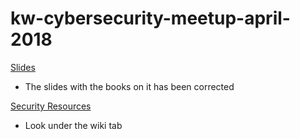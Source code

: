 # kw-cybersecurity-meetup-april-2018

[Slides](https://docs.google.com/presentation/d/17DMiT6rUYJNpRx9L9Kqm-34Mh99N-rYhytq13gNWPzk/edit?usp=sharing)
- The slides with the books on it has been corrected

[Security Resources](https://github.com/annalorimer/security-resources)
- Look under the wiki tab

